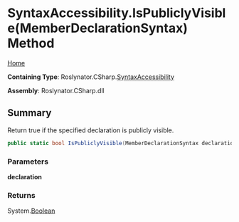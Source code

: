 <a name="_top"></a>

# SyntaxAccessibility\.IsPubliclyVisible\(MemberDeclarationSyntax\) Method

[Home](../../../../README.md#_top)

**Containing Type**: Roslynator\.CSharp\.[SyntaxAccessibility](../README.md#_top)

**Assembly**: Roslynator\.CSharp\.dll

## Summary

Return true if the specified declaration is publicly visible\.

```csharp
public static bool IsPubliclyVisible(MemberDeclarationSyntax declaration)
```

### Parameters

**declaration**

### Returns

System\.[Boolean](https://docs.microsoft.com/en-us/dotnet/api/system.boolean)

